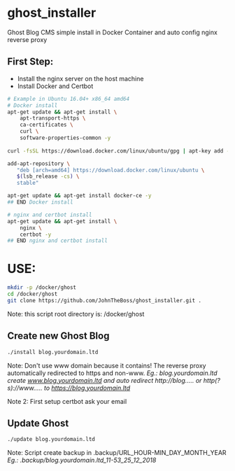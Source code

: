 # ghost_installer
Ghost Blog CMS simple install in Docker Container and auto config nginx reverse proxy

## First Step:
- Install the nginx server on the host machine
- Install Docker and Certbot

```bash
# Example in Ubuntu 16.04+ x86_64 amd64
# Docker install
apt-get update && apt-get install \
    apt-transport-https \
    ca-certificates \
    curl \
    software-properties-common -y
    
curl -fsSL https://download.docker.com/linux/ubuntu/gpg | apt-key add -

add-apt-repository \
   "deb [arch=amd64] https://download.docker.com/linux/ubuntu \
   $(lsb_release -cs) \
   stable"

apt-get update && apt-get install docker-ce -y
## END Docker install

# nginx and certbot install
apt-get update && apt-get install \
    nginx \
    certbot -y
## END nginx and certbot install
```

# USE:
 
```bash
mkdir -p /docker/ghost
cd /docker/ghost
git clone https://github.com/JohnTheBoss/ghost_installer.git .
```

Note: this script root directory is: /docker/ghost

## Create new Ghost Blog
```bash
./install blog.yourdomain.ltd
```

Note: Don't use www domain because it contains! The reverse proxy automatically redirected to https and non-www. 
*Eg.: blog.yourdomain.ltd create www.blog.yourdomain.ltd and auto redirect http://blog..... or http(?s)://www..... to https://blog.yourdomain.ltd*

Note 2: First setup certbot ask your email

## Update Ghost
```bash
./update blog.yourdomain.ltd
```

Note: Script create backup in .backup/URL_HOUR-MIN_DAY_MONTH_YEAR *Eg.: .backup/blog.yourdomain.ltd_11-53_25_12_2018*
